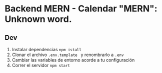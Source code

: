 # Backend MERN - Calendar    "MERN": Unknown word.

## Dev

1. Instalar dependencias `npm istall`
2. Clonar el archivo `.env.template ` y renombrarlo a `.env`
3. Cambiar las variables de entorno acorde a tu configuración
4. Correr el servidor `npm start`